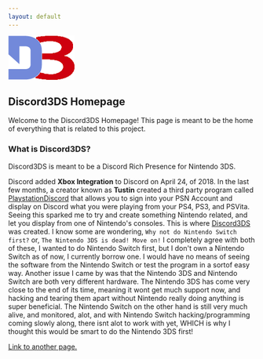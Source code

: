 ```yaml
---
layout: default
---
```


<link rel="shortcut icon" type="image/x-icon" href="Images/favicon.ico">
<img src="Images/logo.png">

## Discord3DS Homepage

Welcome to the Discord3DS Homepage! 
This page is meant to be the home of everything that is related to this project. 


### What is Discord3DS?

Discord3DS is meant to be a Discord Rich Presence for Nintendo 3DS. 

Discord added **Xbox Integration** to Discord on April 24, of 2018. In the last few months, a creator known as **Tustin** created a third party program called [PlaystationDiscord](https://tusticles.com/PlayStationDiscord/) that allows you to sign into your PSN Account and display on Discord what you were playing from your PS4, PS3, and PSVita. Seeing this sparked me to try and create something Nintendo related, and let you display from one of Nintendo's consoles. This is where [Discord3DS](https://github.com/Cooljackup/Discord3DS) was created. I know some are wondering, `Why not do Nintendo Switch first?` or, `The Nintendo 3DS is dead! Move on!` I completely agree with both of these, I wanted to do Nintendo Switch first, but I don't own a Nintendo Switch as of now, I currently borrow one. I would have no means of seeing the software from the Nintendo Switch or test the program in a sortof easy way. Another issue I came by was that the Nintendo 3DS and Nintendo Switch are both very different hardware. The Nintendo 3DS has come very close to the end of its time, meaning it wont get much support now, and hacking and tearing them apart without Nintendo really doing anything is super beneficial. The Nintendo Switch on the other hand is still very much alive, and monitored, alot, and with Nintendo Switch hacking/programming coming slowly along, there isnt alot to work with yet, WHICH is why I thought this would be smart to do the Nintendo 3DS first!



[Link to another page.](./Support.md)
